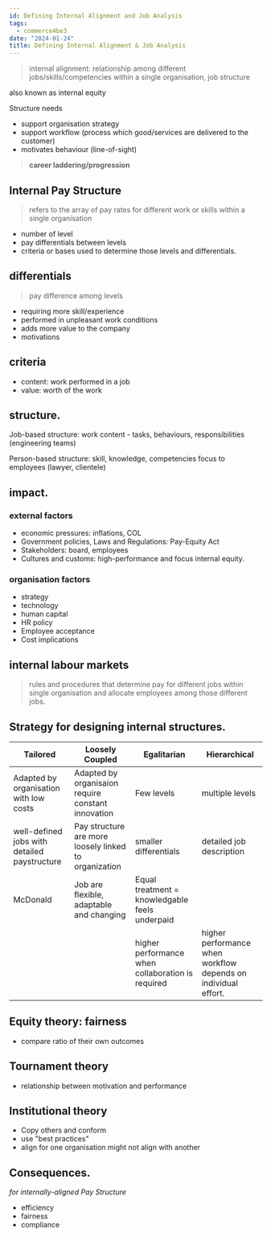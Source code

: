 ```yaml
---
id: Defining Internal Alignment and Job Analysis
tags:
  - commerce4be3
date: "2024-01-24"
title: Defining Internal Alignment & Job Analysis
---
```


> internal alignment: relationship among different jobs/skills/competencies within a single organisation, job structure

also known as internal equity

Structure needs

- support organisation strategy
- support workflow (process which good/services are delivered to the customer)
- motivates behaviour (line-of-sight)

> **career laddering/progression**

## Internal Pay Structure

> refers to the array of pay rates for different work or skills within a single organisation

- number of level
- pay differentials between levels
- criteria or bases used to determine those levels and differentials.

## differentials

> pay difference among levels

- requiring more skill/experience
- performed in unpleasant work conditions
- adds more value to the company
- motivations

## criteria

- content: work performed in a job
- value: worth of the work

## structure.

Job-based structure: work content - tasks, behaviours, responsibilities (engineering teams)

Person-based structure: skill, knowledge, competencies focus to employees (lawyer, clientele)

## impact.

### external factors

- economic pressures: inflations, COL
- Government policies, Laws and Regulations: Pay-Equity Act
- Stakeholders: board, employees
- Cultures and customs: high-performance and focus internal equity.

### organisation factors

- strategy
- technology
- human capital
- HR policy
- Employee acceptance
- Cost implications

## internal labour markets

> rules and procedures that determine pay for different jobs within single organisation and allocate employees among those different jobs.

## Strategy for designing internal structures.

| Tailored                                     | Loosely Coupled                                       | Egalitarian                                       | Hierarchical                                                   |
| -------------------------------------------- | ----------------------------------------------------- | ------------------------------------------------- | -------------------------------------------------------------- |
| Adapted by organisation with low costs       | Adapted by organisaion require constant innovation    | Few levels                                        | multiple levels                                                |
| well-defined jobs with detailed paystructure | Pay structure are more loosely linked to organization | smaller differentials                             | detailed job description                                       |
| McDonald                                     | Job are flexible, adaptable and changing              | Equal treatment = knowledgable feels underpaid    |                                                                |
|                                              |                                                       | higher performance when collaboration is required | higher performance when workflow depends on individual effort. |

## Equity theory: fairness

- compare ratio of their own outcomes

## Tournament theory

- relationship between motivation and performance

## Institutional theory

- Copy others and conform
- use "best practices"
- align for one organisation might not align with another

## Consequences.

_for internally-aligned Pay Structure_

- efficiency
- fairness
- compliance
